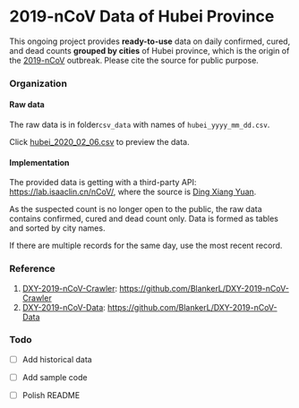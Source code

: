# 2019-nCoV Data of Hubei Province


This ongoing project provides **ready-to-use** data on daily confirmed, cured, and dead counts **grouped by cities** of Hubei province, which is the origin of the [2019-nCoV](https://en.wikipedia.org/wiki/2019–20_Wuhan_coronavirus_outbreak) outbreak. Please cite the source for public purpose.



### Organization

#### Raw data

The raw data is in folder`csv_data` with names of `hubei_yyyy_mm_dd.csv`.

Click [hubei_2020_02_06.csv](https://github.com/cissieAB/2019-nCoV_Hubei_csv_Data/tree/master/csv_data)  to preview the data.



#### Implementation

The provided data is getting with a third-party API: https://lab.isaaclin.cn/nCoV/, where the source is [Ding Xiang Yuan](https://ncov.dxy.cn/ncovh5/view/pneumonia). 

As the suspected count is no longer open to the public, the raw data contains confirmed, cured and dead count only. Data is formed as tables and sorted by city names.

If there are multiple records for the same day, use the most recent record. 



### Reference

1. [DXY-2019-nCoV-Crawler](https://github.com/BlankerL/DXY-2019-nCoV-Crawler): https://github.com/BlankerL/DXY-2019-nCoV-Crawler
2. [DXY-2019-nCoV-Data](https://github.com/BlankerL/DXY-2019-nCoV-Data): https://github.com/BlankerL/DXY-2019-nCoV-Data



### Todo

- [ ] Add historical data
- [ ] Add sample code
- [ ] Polish README




